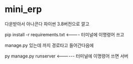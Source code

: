 # mini_erp



다운받아서 아나콘다 파이썬 3.8버전으로 깔고 


pip install -r requirements.txt     <---- 터미널에 이명령어 쓰고


manage.py 있는데 까지 경로타고 들어간다음에



py manage.py runserver    <------ 터미널에 이명령어 쓰면 서버 

